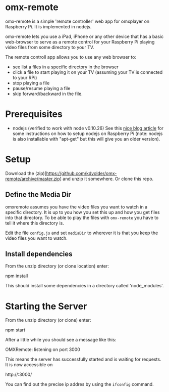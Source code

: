 omx-remote
==========

omx-remote is a simple 'remote controller' web app for omxplayer on Raspberry Pi. It is implemented in nodejs.

omx-remote lets you use a iPad, iPhone or any other device that has a basic web-browser to serve as a remote control
for your Raspberry Pi playing video files from some directory to your TV.

The remote controll app allows you to use any web browser to:

 - see list a files in a specific directory in the browser
 - click a file to start playing it on your TV (assuming your TV is connected to your RPi)
 - stop playing a file
 - pause/resume playing a file
 - skip forward/backward in the file.

Prerequisites
=============

 - nodejs (verified to work with node v0.10.26)
   See this [nice blog article](http://raspberryalphaomega.org.uk/2014/06/11/installing-and-using-node-js-on-raspberry-pi/) for some instructions on how to setup nodejs on 
   Raspberry Pi (note: nodejs is also installable with "apt-get" but this will give you an older version).

Setup
=====

Download the (zip)[https://github.com/kdvolder/omx-remote/archive/master.zip] and unzip it somewhere. Or clone this
repo. 

## Define the Media Dir

omxremote assumes you have the video files you want to watch in a specific directory. It is up to
you how you set this up and how you get files into that directory. To be able to play the files
with `omx-remote` you have to tell it where this directory is.

Edit the file `config.js` and set `mediaDir` to wherever it is that you keep the video files you want to watch.

## Install dependencies

From the unzip directory (or clone location) enter:

   npm install
   
This should install some dependencies in a directory called 'node_modules'.

Starting the Server
===================

From the unzip directory (or clone) enter:

   npm start

After a little while you should see a message like this:

   OMXRemote: listening on port 3000
   
This means the server has successfully started and is waiting for requests. It is now accessible on

  http://<your-rpi-ip-address>:3000/
  
You can find out the precise ip addres by using the `ifconfig` command.

